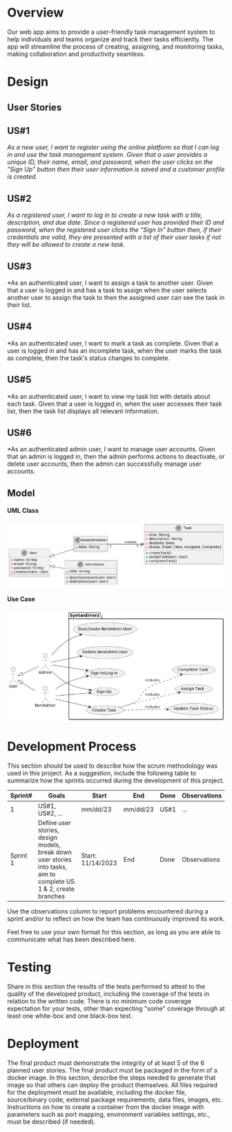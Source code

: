 # Overview

Our web app aims to provide a user-friendly task management system to help individuals and teams organize and track their tasks efficiently.  The app will streamline the process of creating, assigning, and monitoring tasks, making collaboration and productivity seamless.  

# Design

## User Stories

## US#1

*As a new user, I want to register using the online platform so that I can log in and use the task management system. Given that a user provides a unique ID, their name, email, and password, when the user clicks on the "Sign Up" button then their user information is saved and a customer profile is created.*

## US#2

*As a registered user, I want to log in to create a new task with a title, description, and due date. Since a registered user has provided their ID and password, when the registered user clicks the “Sign In” button then, if their credentials are valid, they are presented with a list of their user tasks if not they will be allowed to create a new task.*

## US#3

*As an authenticated user, I want to assign a task to another user.  Given that a user is logged in and has a task to assign when the user selects another user to assign the task to then the assigned user can see the task in their list.  

## US#4

*As an authenticated user, I want to mark a task as complete.  Given that a user is logged in and has an incomplete task, when the user marks the task as complete, then the task's status changes to complete.  
 

## US#5

*As an authenticated user, I want to view my task list with details about each task.  Given that a user is logged in, when the user accesses their task list, then the task list displays all relevant information.  

## US#6

*As an authenticated admin user, I want to manage user accounts.  Given that an admin is logged in, then the admin performs actions to deactivate, or delete user accounts, then the admin can successfully manage user accounts.  

## Model 

#### UML Class

![UML Class](pics/UMLClass1.png)

#### Use Case

![UML Class](pics/UseCase.png)

# Development Process 

This section should be used to describe how the scrum methodology was used in this project. As a suggestion, include the following table to summarize how the sprints occurred during the development of this project.

|Sprint#|Goals|Start|End|Done|Observations|
|---|---|---|---|---|---|
|1|US#1, US#2, ...|mm/dd/23|mm/dd/23|US#1|...|
|Sprint 1|Define user stories, design models, break down user stories into tasks, aim to complete US 1 & 2, create branches|Start: 11/14/2023|End|Done|Observations|

Use the observations column to report problems encountered during a sprint and/or to reflect on how the team has continuously improved its work.

Feel free to use your own format for this section, as long as you are able to communicate what has been described here.

# Testing 

Share in this section the results of the tests performed to attest to the quality of the developed product, including the coverage of the tests in relation to the written code. There is no minimum code coverage expectation for your tests, other than expecting "some" coverage through at least one white-box and one black-box test.

# Deployment 

The final product must demonstrate the integrity of at least 5 of the 6 planned user stories. The final product must be packaged in the form of a docker image. In this section, describe the steps needed to generate that image so that others can deploy the product themselves. All files required for the deployment must be available, including the docker file, source/binary code, external package requirements, data files, images, etc. Instructions on how to create a container from the docker image with parameters such as port mapping, environment variables settings, etc., must be described (if needed). 

